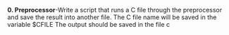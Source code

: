 **0. Preprocessor**-Write a script that runs a C file through the preprocessor and save the result into another file.
The C file name will be saved in the variable $CFILE
The output should be saved in the file c

